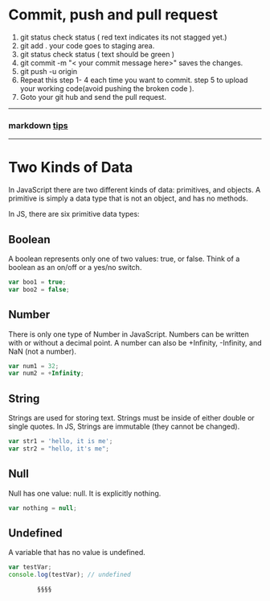 # Commit, push and pull request
1. git status check status ( red text indicates its not stagged yet.)
2. git add . your code goes to staging area.
3. git status check status ( text should be green )
4.  git commit -m "< your commit message here>" saves the changes.
5. git push -u origin <branch>
6. Repeat this step 1- 4 each time you want to commit. step 5 to upload your working code(avoid pushing the broken code ).
7. Goto your git hub and send the pull request.

---

### markdown [tips](https://github.com/adam-p/markdown-here/wiki/Markdown-Cheatsheet)

---
# Two Kinds of Data
In JavaScript there are two different kinds of data: primitives, and objects. A primitive is simply a data type that is not an object, and has no methods.

In JS, there are six primitive data types:

## Boolean

A boolean represents only one of two values: true, or false. Think of a boolean as an on/off or a yes/no switch.

```javascript
var boo1 = true;
var boo2 = false;
```
## Number

There is only one type of Number in JavaScript. Numbers can be written with or without a decimal point. A number can also be +Infinity, -Infinity, and NaN (not a number).
```javascript
var num1 = 32;
var num2 = +Infinity;
```

## String

Strings are used for storing text. Strings must be inside of either double or single quotes. In JS, Strings are immutable (they cannot be changed).

```javascript
var str1 = 'hello, it is me';
var str2 = "hello, it's me";
```

## Null

Null has one value: null. It is explicitly nothing.

 
```javascript
var nothing = null;
```

##  Undefined

A variable that has no value is undefined.
```javascript
var testVar;
console.log(testVar); // undefined
```
            §§§§                